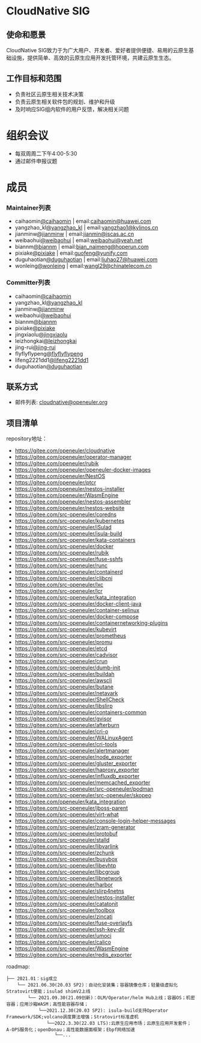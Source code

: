 
# CloudNative SIG

## 使命和愿景
CloudNative SIG致力于为广大用户、开发者、爱好者提供便捷、易用的云原生基础设施，提供简单、高效的云原生应用开发托管环境，共建云原生生态。

## 工作目标和范围

- 负责社区云原生相关技术决策
- 负责云原生相关软件包的规划、维护和升级
- 及时响应SIG组内软件的用户反馈，解决相关问题

# 组织会议

- 每双周周二下午4:00-5:30
- 通过邮件申报议题


# 成员


### Maintainer列表
- caihaomin[@caihaomin](https://gitee.com/caihaomin) | email:caihaomin@huawei.com
- yangzhao_kl[@yangzhao_kl](https://gitee.com/yangzhao_kl) | email:yangzhao1@kylinos.cn
- jianminw[@jianminw](https://gitee.com/jianminw) | email:jianmin@iscas.ac.cn
- weibaohui[@weibaohui](https://gitee.com/weibaohui) | email:weibaohui@yeah.net
- biannm[@biannm](https://gitee.com/biannm) | email:bian_naimeng@hoperun.com
- pixiake[@pixiake](https://gitee.com/pixiake) | email:guofeng@yunify.com
- duguhaotian[@duguhaotian](https://gitee.com/duguhaotian) | email:liuhao27@huawei.com
- wonleing[@wonleing](https://gitee.com/wonleing) | email:wangl29@chinatelecom.cn

### Committer列表
- caihaomin[@caihaomin](https://gitee.com/caihaomin)
- yangzhao_kl[@yangzhao_kl](https://gitee.com/yangzhao_kl)
- jianminw[@jianminw](https://gitee.com/jianminw)
- weibaohui[@weibaohui](https://gitee.com/weibaohui)
- biannm[@biannm](https://gitee.com/biannm)
- pixiake[@pixiake](https://gitee.com/pixiake)
- jingxiaolu[@jingxiaolu](https://gitee.com/jingxiaolu)
- leizhongkai[@leizhongkai](https://gitee.com/leizhongkai)
- jing-rui[@jing-rui](https://gitee.com/jing-rui)
- flyflyflypeng[@flyflyflypeng](https://gitee.com/flyflyflypeng)
- lifeng2221dd1[@lifeng2221dd1](https://gitee.com/lifeng2221dd1)
- duguhaotian[@duguhaotian](https://gitee.com/duguhaotian)


## 联系方式

- 邮件列表: cloudnative@openeuler.org


## 项目清单
repository地址：

- https://gitee.com/openeuler/cloudnative
- https://gitee.com/openeuler/operator-manager
- https://gitee.com/openeuler/rubik
- https://gitee.com/openeuler/openeuler-docker-images
- https://gitee.com/openeuler/NestOS
- https://gitee.com/openeuler/ptcr
- https://gitee.com/openeuler/nestos-installer
- https://gitee.com/openeuler/WasmEngine
- https://gitee.com/openeuler/nestos-assembler
- https://gitee.com/openeuler/nestos-website
- https://gitee.com/src-openeuler/coredns
- https://gitee.com/src-openeuler/kubernetes
- https://gitee.com/src-openeuler/iSulad
- https://gitee.com/src-openeuler/isula-build
- https://gitee.com/src-openeuler/kata-containers
- https://gitee.com/src-openeuler/docker
- https://gitee.com/src-openeuler/rubik
- https://gitee.com/src-openeuler/fuse-sshfs
- https://gitee.com/src-openeuler/runc
- https://gitee.com/src-openeuler/containerd
- https://gitee.com/src-openeuler/clibcni
- https://gitee.com/src-openeuler/lxc
- https://gitee.com/src-openeuler/lcr
- https://gitee.com/src-openeuler/kata_integration
- https://gitee.com/src-openeuler/docker-client-java
- https://gitee.com/src-openeuler/container-selinux
- https://gitee.com/src-openeuler/docker-compose
- https://gitee.com/src-openeuler/containernetworking-plugins
- https://gitee.com/src-openeuler/kubevirt
- https://gitee.com/src-openeuler/prometheus
- https://gitee.com/src-openeuler/promu
- https://gitee.com/src-openeuler/etcd
- https://gitee.com/src-openeuler/cadvisor
- https://gitee.com/src-openeuler/crun
- https://gitee.com/src-openeuler/dumb-init
- https://gitee.com/src-openeuler/buildah
- https://gitee.com/src-openeuler/awscli
- https://gitee.com/src-openeuler/butane
- https://gitee.com/src-openeuler/netavark
- https://gitee.com/src-openeuler/ShellCheck
- https://gitee.com/src-openeuler/libslirp
- https://gitee.com/src-openeuler/containers-common
- https://gitee.com/src-openeuler/gvisor
- https://gitee.com/src-openeuler/afterburn
- https://gitee.com/src-openeuler/cri-o
- https://gitee.com/src-openeuler/WALinuxAgent
- https://gitee.com/src-openeuler/cri-tools
- https://gitee.com/src-openeuler/alertmanager
- https://gitee.com/src-openeuler/node_exporter
- https://gitee.com/src-openeuler/gluster_exporter
- https://gitee.com/src-openeuler/haproxy_exporter
- https://gitee.com/src-openeuler/influxdb_exporter
- https://gitee.com/src-openeuler/memcached_exporter
- https://gitee.com/src-openeuler/src-openeuler/podman
- https://gitee.com/src-openeuler/src-openeuler/skopeo
- https://gitee.com/openeuler/kata_integration
- https://gitee.com/src-openeuler/jboss-parent
- https://gitee.com/src-openeuler/virt-what
- https://gitee.com/src-openeuler/console-login-helper-messages
- https://gitee.com/src-openeuler/zram-generator
- https://gitee.com/src-openeuler/protobuf
- https://gitee.com/src-openeuler/stalld
- https://gitee.com/src-openeuler/libvarlink
- https://gitee.com/src-openeuler/zchunk
- https://gitee.com/src-openeuler/busybox
- https://gitee.com/src-openeuler/libevhtp
- https://gitee.com/src-openeuler/libcgroup
- https://gitee.com/src-openeuler/libnetwork
- https://gitee.com/src-openeuler/harbor
- https://gitee.com/src-openeuler/slirp4netns
- https://gitee.com/src-openeuler/nestos-installer
- https://gitee.com/src-openeuler/catatonit
- https://gitee.com/src-openeuler/toolbox
- https://gitee.com/src-openeuler/zincati
- https://gitee.com/src-openeuler/fuse-overlayfs
- https://gitee.com/src-openeuler/ssh-key-dir
- https://gitee.com/src-openeuler/umoci
- https://gitee.com/src-openeuler/calico
- https://gitee.com/src-openeuler/WasmEngine
- https://gitee.com/src-openeuler/redis_exporter

roadmap:
```
├── 2021.01：sig成立
    └── 2021.06.30(20.03 SP2)：自动化安装集；容器镜像仓库；轻量级虚拟化Stratovirt使能；isulad shimV2上线
        └── 2021.09.30(21.09创新)：OLM/Operator/helm Hub上线；容器OS；机密容器；应用沙箱WASM；高性能容器存储；
            └──2021.12.30(20.03 SP2): isula-build支持Operator Framework/SDK;volcano调度算法增强；Stratovirt标准虚机
               └──2022.3.30(22.03 LTS):云原生应用市场；云原生应用开发套件；A-OPS服务化；openDonau；高性能数据面框架；Ebpf网络加速
                  └──...
```

